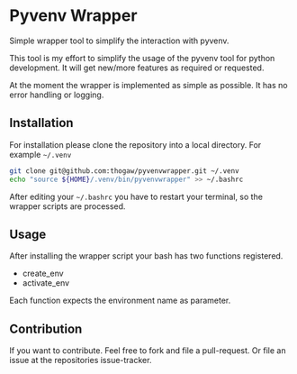 # Pyvenv Wrapper
Simple wrapper tool to simplify the interaction with pyvenv.

This tool is my effort to simplify the usage of the pyvenv tool for python development. It will get new/more features as required or requested.

At the moment the wrapper is implemented as simple as possible. It has no error
handling or logging.

## Installation
For installation please clone the repository into a local directory. For example
`~/.venv`

```bash
git clone git@github.com:thogaw/pyvenvwrapper.git ~/.venv
echo "source ${HOME}/.venv/bin/pyvenvwrapper" >> ~/.bashrc
```

After editing your `~/.bashrc` you have to restart your terminal, so the wrapper scripts are processed.

## Usage
After installing the wrapper script your bash has two functions registered.

- create_env
- activate_env

Each function expects the environment name as parameter.

## Contribution
If you want to contribute. Feel free to fork and file a pull-request. Or file an issue at the repositories issue-tracker.
